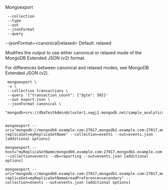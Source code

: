 Mongoexport


     --collection
     --type
     --out
     --jsonFormat
     --query

--jsonFormat=<canonical|relaxed>
Default: relaxed

Modifies the output to use either canonical or relaxed mode of the MongoDB Extended JSON (v2) format.

For differences between canonical and relaxed modes, see MongoDB Extended JSON (v2).

     mongoexport \
     -v \
     --collection transactions \
     --query '{"transaction_count": {"$gte": 50}}' 
     --out export.json \
     --jsonFormat canonical \
     "mongodb+srv://dbaTestAdmin@cluster1.xwgj1.mongodb.net/sample_analytics”


    mongoexport --uri="mongodb://mongodb0.example.com:27017,mongodb1.example.com:27017,mongodb2.example.com:27017/reporting?replicaSet=myReplicaSetName" --collection=events --out=events.json [additional options]

    mongoexport --host="myReplicaSetName/mongodb0.example.com:27017,mongodb1.example.com:27017,mongodb2.example.com" --collection=events --db=reporting --out=events.json [additional options]

    mongoexport --uri="mongodb://mongodb0.example.com:27017,mongodb1.example.com:27017,mongodb2.example.com:27017/reporting?replicaSet=myReplicaSetName&readPreference=secondary" --collection=events --out=events.json [additional options]
